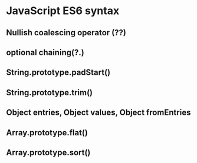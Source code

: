 # JavaScript ES6 syntax

## Nullish coalescing operator (??)

## optional chaining(?.)

## String.prototype.padStart()

## String.prototype.trim()

## Object entries, Object values, Object fromEntries

## Array.prototype.flat()

## Array.prototype.sort()